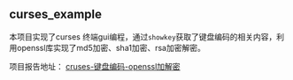 curses_example
---
本项目实现了curses 终端gui编程，通过`showkey`获取了键盘编码的相关内容，利用openssl库实现了md5加密、sha1加密、rsa加密解密。

项目报告地址：
[cruses-键盘编码-openssl加解密](http://www.findspace.name/easycoding/1779)